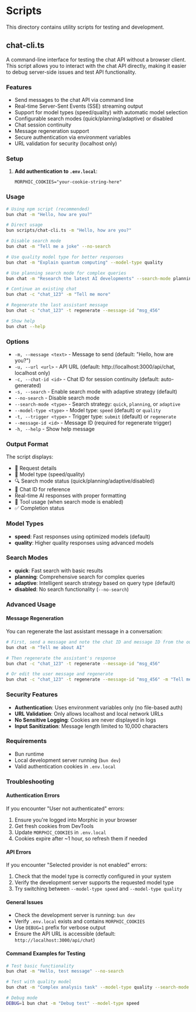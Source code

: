 # Scripts

This directory contains utility scripts for testing and development.

## chat-cli.ts

A command-line interface for testing the chat API without a browser client. This script allows you to interact with the chat API directly, making it easier to debug server-side issues and test API functionality.

### Features

- Send messages to the chat API via command line
- Real-time Server-Sent Events (SSE) streaming output
- Support for model types (speed/quality) with automatic model selection
- Configurable search modes (quick/planning/adaptive) or disabled
- Chat session continuity
- Message regeneration support
- Secure authentication via environment variables
- URL validation for security (localhost only)

### Setup

1. **Add authentication to `.env.local`**:
   ```env
   MORPHIC_COOKIES="your-cookie-string-here"
   ```

### Usage

```bash
# Using npm script (recommended)
bun chat -m "Hello, how are you?"

# Direct usage
bun scripts/chat-cli.ts -m "Hello, how are you?"

# Disable search mode
bun chat -m "Tell me a joke" --no-search

# Use quality model type for better responses
bun chat -m "Explain quantum computing" --model-type quality

# Use planning search mode for complex queries
bun chat -m "Research the latest AI developments" --search-mode planning

# Continue an existing chat
bun chat -c "chat_123" -m "Tell me more"

# Regenerate the last assistant message
bun chat -c "chat_123" -t regenerate --message-id "msg_456"

# Show help
bun chat --help
```

### Options

- `-m, --message <text>` - Message to send (default: "Hello, how are you?")
- `-u, --url <url>` - API URL (default: http://localhost:3000/api/chat, localhost only)
- `-c, --chat-id <id>` - Chat ID for session continuity (default: auto-generated)
- `-s, --search` - Enable search mode with adaptive strategy (default)
- `--no-search` - Disable search mode
- `--search-mode <type>` - Search strategy: `quick`, `planning`, or `adaptive`
- `--model-type <type>` - Model type: `speed` (default) or `quality`
- `-t, --trigger <type>` - Trigger type: `submit` (default) or `regenerate`
- `--message-id <id>` - Message ID (required for regenerate trigger)
- `-h, --help` - Show help message

### Output Format

The script displays:

- 🚀 Request details
- 🤖 Model type (speed/quality)
- 🔍 Search mode status (quick/planning/adaptive/disabled)
- 💬 Chat ID for reference
- Real-time AI responses with proper formatting
- 🔧 Tool usage (when search mode is enabled)
- ✅ Completion status

### Model Types

- **speed**: Fast responses using optimized models (default)
- **quality**: Higher quality responses using advanced models

### Search Modes

- **quick**: Fast search with basic results
- **planning**: Comprehensive search for complex queries
- **adaptive**: Intelligent search strategy based on query type (default)
- **disabled**: No search functionality (`--no-search`)

### Advanced Usage

#### Message Regeneration
You can regenerate the last assistant message in a conversation:

```bash
# First, send a message and note the chat ID and message ID from the output
bun chat -m "Tell me about AI" 

# Then regenerate the assistant's response
bun chat -c "chat_123" -t regenerate --message-id "msg_456"

# Or edit the user message and regenerate
bun chat -c "chat_123" -t regenerate --message-id "msg_456" -m "Tell me about machine learning instead"
```

### Security Features

- **Authentication**: Uses environment variables only (no file-based auth)
- **URL Validation**: Only allows localhost and local network URLs
- **No Sensitive Logging**: Cookies are never displayed in logs
- **Input Sanitization**: Message length limited to 10,000 characters

### Requirements

- Bun runtime
- Local development server running (`bun dev`)
- Valid authentication cookies in `.env.local`

### Troubleshooting

#### Authentication Errors
If you encounter "User not authenticated" errors:

1. Ensure you're logged into Morphic in your browser
2. Get fresh cookies from DevTools
3. Update `MORPHIC_COOKIES` in `.env.local`
4. Cookies expire after ~1 hour, so refresh them if needed

#### API Errors
If you encounter "Selected provider is not enabled" errors:

1. Check that the model type is correctly configured in your system
2. Verify the development server supports the requested model type
3. Try switching between `--model-type speed` and `--model-type quality`

#### General Issues

- Check the development server is running: `bun dev`
- Verify `.env.local` exists and contains `MORPHIC_COOKIES`
- Use `DEBUG=1` prefix for verbose output
- Ensure the API URL is accessible (default: `http://localhost:3000/api/chat`)

#### Command Examples for Testing

```bash
# Test basic functionality
bun chat -m "Hello, test message" --no-search

# Test with quality model
bun chat -m "Complex analysis task" --model-type quality --search-mode planning

# Debug mode
DEBUG=1 bun chat -m "Debug test" --model-type speed
```
